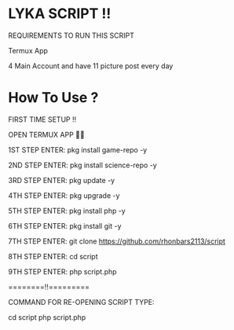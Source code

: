 # LYKA SCRIPT ‼️

REQUIREMENTS TO RUN THIS SCRIPT

Termux App

4 Main Account and have 11 picture post every day

# How To Use ?

FIRST TIME SETUP ‼️

OPEN TERMUX APP 🧑‍💻

1ST STEP ENTER:
pkg install game-repo -y

2ND STEP ENTER:
pkg install science-repo -y

3RD STEP ENTER:
pkg update -y

4TH STEP ENTER:
pkg upgrade -y

5TH STEP ENTER:
pkg install php -y

6TH STEP ENTER:
pkg install git -y

7TH STEP ENTER:
git clone https://github.com/rhonbars2113/script

8TH STEP ENTER:
cd script

9TH STEP ENTER:
php script.php

========‼️=========

COMMAND FOR RE-OPENING SCRIPT TYPE:

cd script
php script.php
